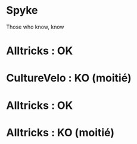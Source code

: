 # Spyke
Those who know, know

# Alltricks : OK

# CultureVelo : KO (moitié)

# Alltricks : OK

# Alltricks : KO (moitié)
